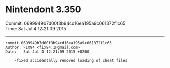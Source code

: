 # Nintendont 3.350
Commit: 0699949b7d00f3b94cd16ea195a9c061372f1c65  
Time: Sat Jul 4 12:21:09 2015   

-----

```
commit 0699949b7d00f3b94cd16ea195a9c061372f1c65
Author: FIX94 <fix94.1@gmail.com>
Date:   Sat Jul 4 12:21:09 2015 +0200

    -fixed accidentally removed loading of cheat files
```
